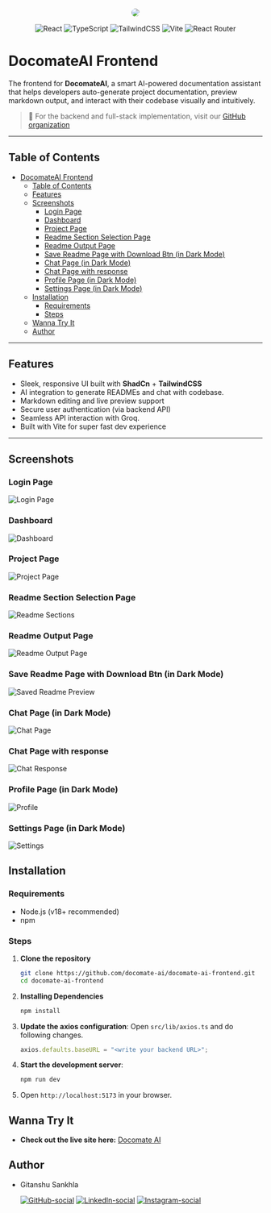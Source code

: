 <p align="center">
  <img src="https://avatars.githubusercontent.com/u/207241261?s=200&v=4" style="border-radius: 1rem; border: 1px solid #fff;"/>
</p>

<div align="center">

![React](https://img.shields.io/badge/React-61DAFB?style=for-the-badge&logo=react&logoColor=black)
![TypeScript](https://img.shields.io/badge/TypeScript-007ACC?style=for-the-badge&logo=typescript&logoColor=white)
![TailwindCSS](https://img.shields.io/badge/TailwindCSS-38B2AC?style=for-the-badge&logo=tailwind-css&logoColor=white)
![Vite](https://img.shields.io/badge/Vite-646CFF?style=for-the-badge&logo=vite&logoColor=white)
![React Router](https://img.shields.io/badge/React_Router-CA4245?style=for-the-badge&logo=react-router&logoColor=white)

</div>

# DocomateAI Frontend

The frontend for **DocomateAI**, a smart AI-powered documentation assistant that helps developers auto-generate project documentation, preview markdown output, and interact with their codebase visually and intuitively.

> 📌 For the backend and full-stack implementation, visit our [GitHub organization](https://github.com/docomate-ai)

---

## Table of Contents

- [DocomateAI Frontend](#docomateai-frontend)
  - [Table of Contents](#table-of-contents)
  - [Features](#features)
  - [Screenshots](#screenshots)
    - [Login Page](#login-page)
    - [Dashboard](#dashboard)
    - [Project Page](#project-page)
    - [Readme Section Selection Page](#readme-section-selection-page)
    - [Readme Output Page](#readme-output-page)
    - [Save Readme Page with Download Btn (in Dark Mode)](#save-readme-page-with-download-btn-in-dark-mode)
    - [Chat Page (in Dark Mode)](#chat-page-in-dark-mode)
    - [Chat Page with response](#chat-page-with-response)
    - [Profile Page (in Dark Mode)](#profile-page-in-dark-mode)
    - [Settings Page (in Dark Mode)](#settings-page-in-dark-mode)
  - [Installation](#installation)
    - [Requirements](#requirements)
    - [Steps](#steps)
  - [Wanna Try It](#wanna-try-it)
  - [Author](#author)

---

## Features

- Sleek, responsive UI built with **ShadCn** + **TailwindCSS**
- AI integration to generate READMEs and chat with codebase.
- Markdown editing and live preview support
- Secure user authentication (via backend API)
- Seamless API interaction with Groq.
- Built with Vite for super fast dev experience

---

## Screenshots

### Login Page

![Login Page](https://res.cloudinary.com/dodtu65mt/image/upload/v1745333906/login_a25q43.png)

### Dashboard

![Dashboard](https://res.cloudinary.com/dodtu65mt/image/upload/v1745333906/dashboard_eymn0k.png)

### Project Page

![Project Page](https://res.cloudinary.com/dodtu65mt/image/upload/v1745333905/project_g1qm0p.png)

### Readme Section Selection Page

![Readme Sections](https://res.cloudinary.com/dodtu65mt/image/upload/v1745333905/sections_vja5vb.png)

### Readme Output Page

![Readme Output Page](https://res.cloudinary.com/dodtu65mt/image/upload/v1745333905/readme_eo9psw.png)

### Save Readme Page with Download Btn (in Dark Mode)

![Saved Readme Preview](https://res.cloudinary.com/dodtu65mt/image/upload/v1745333905/View_project_-_Dark_mode_w4yxci.png)

### Chat Page (in Dark Mode)

![Chat Page](https://res.cloudinary.com/dodtu65mt/image/upload/v1745514750/chat_fsrxza.png)

### Chat Page with response

![Chat Response](https://res.cloudinary.com/dodtu65mt/image/upload/v1745514750/chat_response_yanjmz.png)

### Profile Page (in Dark Mode)

![Profile](https://res.cloudinary.com/dodtu65mt/image/upload/v1745333905/profile_zo1nt9.png)

### Settings Page (in Dark Mode)

![Settings](https://res.cloudinary.com/dodtu65mt/image/upload/v1745333905/settings_xbfvkw.png)

## Installation

### Requirements

- Node.js (v18+ recommended)
- npm

### Steps

1. **Clone the repository**

   ```bash
   git clone https://github.com/docomate-ai/docomate-ai-frontend.git
   cd docomate-ai-frontend
   ```

2. **Installing Dependencies**
   ```bash
   npm install
   ```
3. **Update the axios configuration**: Open `src/lib/axios.ts` and do following changes.

   ```typescript
   axios.defaults.baseURL = "<write your backend URL>";
   ```

4. **Start the development server**:
   ```bash
   npm run dev
   ```
5. Open `http://localhost:5173` in your browser.

## Wanna Try It

- **Check out the live site here:** [Docomate AI](https://docomate-ai.github.io/docomate-ai-frontend/)

## Author

- Gitanshu Sankhla

  [![GitHub-social](https://img.shields.io/badge/github-%23121011.svg?style=for-the-badge&logo=github&logoColor=white)](https://github.com/Gitax18) [![LinkedIn-social](https://img.shields.io/badge/linkedin-%230077B5.svg?style=for-the-badge&logo=linkedin&logoColor=white)](https://linkedin.com/in/gitanshu-sankhla)
  [![Instagram-social](https://img.shields.io/badge/Instagram-%23E4405F.svg?style=for-the-badge&logo=Instagram&logoColor=white)](https://www.instagram.com/gitanshusankhla)
